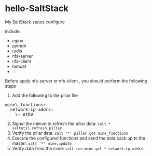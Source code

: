# hello-SaltStack
My SaltStack states configure 

include:

* nginx
* python
* redis
* nfs-server
* nfs-client
* tomcat
* ...

Before apply nfs-server or nfs-client , you should perform the following steps

1. Add the following to the pillar file
<pre>
mine\_functions:
  network.ip_addrs:
    \- eth0
</pre>

2. Signal the minion to refresh the pillar data: `salt * saltutil.refresh_pillar`
3. Verify the pillar data: `salt '*' pillar.get mine_functions`
4. Execute the configured functions and send the data back up to the master: `salt '*' mine.update`
5. Verify data from the mine: `salt-run mine.get * network.ip_addrs`

